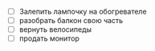 - [ ] Залепить лампочку на обогревателе
- [ ] разобрать балкон свою часть
- [ ] вернуть велосипеды
- [ ] продать монитор